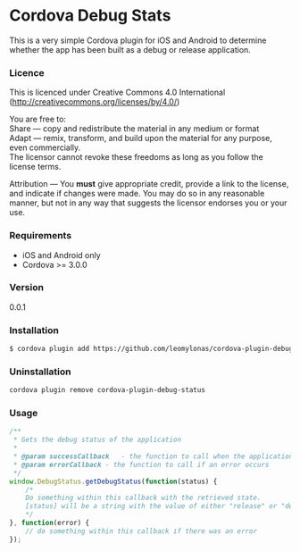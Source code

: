 # Cordova Debug Stats
This is a very simple Cordova plugin for iOS and Android to determine whether the app has been built as a debug or release application.

### Licence
This is licenced under Creative Commons 4.0 International (http://creativecommons.org/licenses/by/4.0/)

You are free to:  
Share — copy and redistribute the material in any medium or format  
Adapt — remix, transform, and build upon the material for any purpose, even commercially.  
The licensor cannot revoke these freedoms as long as you follow the license terms.  

Attribution — You **must** give appropriate credit, provide a link to the license, and indicate if changes were made. You may do so in any reasonable manner, but not in any way that suggests the licensor endorses you or your use.

### Requirements
* iOS and Android only
* Cordova >= 3.0.0

### Version
0.0.1

### Installation
```sh
$ cordova plugin add https://github.com/leomylonas/cordova-plugin-debug-status.git
```

### Uninstallation
```sh
cordova plugin remove cordova-plugin-debug-status
```

### Usage
```JavaScript
/**
 * Gets the debug status of the application
 *
 * @param successCallback	- the function to call when the application state is determined
 * @param errorCallback	- the function to call if an error occurs
 */
window.DebugStatus.getDebugStatus(function(status) {
    /*
    Do something within this callback with the retrieved state.
    [status] will be a string with the value of either "release" or "debug"
    */
}, function(error) {
    // do something within this callback if there was an error
});
```